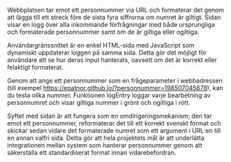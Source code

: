 Webbplatsen tar emot ett personnummer via URL och formaterar det genom att lägga till ett streck före de sista fyra siffrorna om numret är giltigt. Sidan visar en logg över alla inkommande förfrågningar med både ursprungliga och formaterade personnummer samt om de är giltiga eller ogiltiga.

Användargränssnittet är en enkel HTML-sida med JavaScript som dynamiskt uppdaterar loggen på samma sida. Detta gör det möjligt för användare att se hur deras input hanterats, oavsett om det är korrekt eller felaktigt formaterat.

Genom att ange ett personnummer som en frågeparameter i webbadressen (till exempel https://epatnor.github.io/?personnummer=198507045678), kan du testa olika nummer. Funktionen logEntry loggar varje bearbetning av personnumret och visar giltiga nummer i grönt och ogiltiga i rött.

Syftet med sidan är att fungera som en omdirigeringsmekanism; den tar emot ett personnummer, reformaterar det till ett korrekt svenskt format och skickar sedan vidare det formaterade numret som ett argument i URL:en till en annan valfri sida. Detta gör att hela projektets mål är att underlätta integrationen mellan system som hanterar personnummer genom att säkerställa ett standardiserat format innan vidarebefordran.

